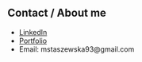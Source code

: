 ## Contact / About me

<ul>
  <li><a href="https://www.linkedin.com/in/malgorzata-staszewska-bui/" target="_blank">LinkedIn</a></li>

  
  <li><a href="https://staszewska.github.io/react-portfolio/" target="_blank">Portfolio</a></li>

  <li>Email: mstaszewska93@gmail.com</li>
  
</ul>
